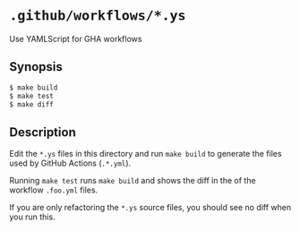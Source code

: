 `.github/workflows/*.ys`
========================

Use YAMLScript for GHA workflows


## Synopsis

```bash
$ make build
$ make test
$ make diff
```


## Description

Edit the `*.ys` files in this directory and run `make build` to generate the
files used by GitHub Actions (`.*.yml`).

Running `make test` runs `make build` and shows the diff in the of the workflow
`.foo.yml` files.

If you are only refactoring the `*.ys` source files, you should see no diff
when you run this.
